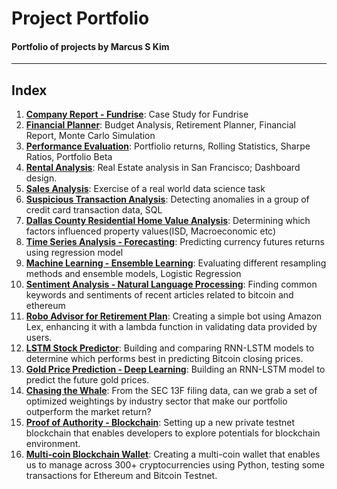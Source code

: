 # Project Portfolio
#### Portfolio of projects by Marcus S Kim
---
## Index
1. **[Company Report - Fundrise](https://github.com/coolwonny/Portfolio_project/tree/master/Company_report_Fundrise)**: Case Study for Fundrise
2. **[Financial Planner](https://github.com/coolwonny/Portfolio_project/tree/master/Financial_planner)**: Budget Analysis, Retirement Planner, Financial Report, Monte Carlo Simulation
3. **[Performance Evaluation](https://github.com/coolwonny/Portfolio_project/tree/master/Performance_evaluation)**: Portfiolio returns, Rolling Statistics, Sharpe Ratios, Portfolio Beta
4. **[Rental Analysis](https://github.com/coolwonny/Portfolio_project/tree/master/Rental_analysis)**: Real Estate analysis in San Francisco; Dashboard design.
5. **[Sales Analysis](https://github.com/coolwonny/Portfolio_project/tree/master/Sales_analysis)**: Exercise of a real world data science task
6. **[Suspicious Transaction Analysis](https://github.com/coolwonny/Portfolio_project/tree/master/Suspicious_transaction_analysis)**: Detecting anomalies in a group of credit card transaction data, SQL
7. **[Dallas County Residential Home Value Analysis](https://github.com/coolwonny/Portfolio_project/tree/master/Dallas_county_home_value_analysis)**: Determining which factors influenced property values(ISD, Macroeconomic etc)
8. **[Time Series Analysis - Forecasting](https://github.com/coolwonny/time_series_forecasting)**: Predicting currency futures returns using regression model
9. **[Machine Learning - Ensemble Learning](https://github.com/coolwonny/ensemble_learning)**: Evaluating different resampling methods and ensemble models, Logistic Regression
10. **[Sentiment Analysis - Natural Language Processing](https://github.com/coolwonny/Sentiment_Analysis_NLP)**: Finding common keywords and sentiments of recent articles related to bitcoin and ethereum
11. **[Robo Advisor for Retirement Plan](https://github.com/coolwonny/RoboAdvisor)**: Creating a simple bot using Amazon Lex, enhancing it with a lambda function in validating data provided by users.
12. **[LSTM Stock Predictor](https://github.com/coolwonny/LSTM-Stock-Predictor)**: Building and comparing RNN-LSTM models to determine which performs best in predicting Bitcoin closing prices.
13. **[Gold Price Prediction - Deep Learning](https://github.com/coolwonny/Gold-Price-Prediction)**: Building an RNN-LSTM model to predict the future gold prices.
14. **[Chasing the Whale](https://github.com/coolwonny/Chasing-the-Whale)**: From the SEC 13F filing data, can we grab a set of optimized weightings by industry sector that make our portfolio outperform the market return?
15. **[Proof of Authority - Blockchain](https://github.com/coolwonny/proof-of-authority)**: Setting up a new private testnet blockchain that enables developers to explore potentials for blockchain environment.
16. **[Multi-coin Blockchain Wallet](https://github.com/coolwonny/Wallet)**: Creating a multi-coin wallet that enables us to manage across 300+ cryptocurrencies using Python, testing some transactions for Ethereum and Bitcoin Testnet.  
